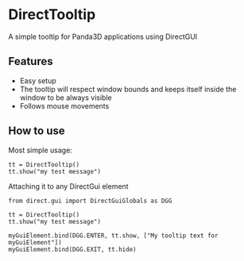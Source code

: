 # DirectTooltip
A simple tooltip for Panda3D applications using DirectGUI

## Features
- Easy setup
- The tooltip will respect window bounds and keeps itself inside the window to be always visible
- Follows mouse movements

## How to use
Most simple usage:
```
tt = DirectTooltip()
tt.show("my test message")
```

Attaching it to any DirectGui element
```
from direct.gui import DirectGuiGlobals as DGG

tt = DirectTooltip()
tt.show("my test message")

myGuiElement.bind(DGG.ENTER, tt.show, ["My tooltip text for myGuiElement"])
myGuiElement.bind(DGG.EXIT, tt.hide)
```
